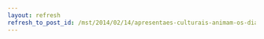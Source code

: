 ```yaml
---
layout: refresh
refresh_to_post_id: /mst/2014/02/14/apresentaes-culturais-animam-os-dias-do-vi-congresso-nacional
---
```


